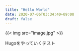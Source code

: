 ```yaml
---
title: "Hello World"
date: 2020-07-06T03:34:40+09:00
draft: false
---
```


{{< img src="image.jpg" >}}

Hugoをやっていくテスト
